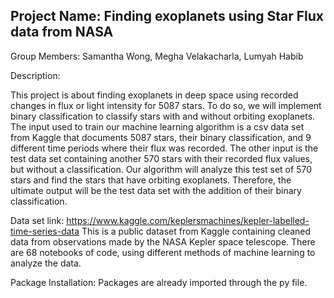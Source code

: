 
## Project Name: Finding exoplanets using Star Flux data from NASA

Group Members: Samantha Wong, Megha Velakacharla, Lumyah Habib

Description: 

This project is about finding exoplanets in deep space using recorded changes in flux
or light intensity for 5087 stars. To do so, we will implement binary classification to classify stars with and without orbiting exoplanets. The input used to train our machine learning algorithm is a csv data set from Kaggle that documents 5087 stars, their binary classification, and 9 different time periods where their flux was recorded. The other input is the test data set containing another 570 stars with their recorded flux values, but without a classification. Our algorithm will analyze this test set of 570 stars and find the stars that have orbiting exoplanets. Therefore, the ultimate output will be the test data set with the addition of their binary classification.
  
Data set link: https://www.kaggle.com/keplersmachines/kepler-labelled-time-series-data
This is a public dataset from Kaggle containing cleaned data from observations made by the NASA Kepler space telescope. There are 68 notebooks of code, using different methods of machine learning to analyze the data.

Package Installation:
Packages are already imported through the py file. 


